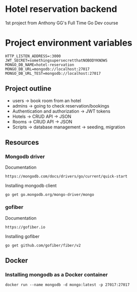 
# Hotel reservation backend
1st project from Anthony GG's Full Time Go Dev course 

# Project environment variables
```
HTTP_LISTEN_ADDRESS=:3000
JWT_SECRET=somethingsupersecretthatNOBODYKNOWS
MONGO_DB_NAME=hotel-reservation
MONGO_DB_URL=mongodb://localhost:27017
MONGO_DB_URL_TEST=mongodb://localhost:27017
```

## Project outline
- users -> book room from an hotel 
- admins -> going to check reservation/bookings 
- Authentication and authorization -> JWT tokens
- Hotels -> CRUD API -> JSON
- Rooms -> CRUD API -> JSON
- Scripts -> database management -> seeding, migration

## Resources
### Mongodb driver 
Documentation
```
https://mongodb.com/docs/drivers/go/current/quick-start
```

Installing mongodb client
```
go get go.mongodb.org/mongo-driver/mongo
```

### gofiber 
Documentation
```
https://gofiber.io
```

Installing gofiber
```
go get github.com/gofiber/fiber/v2
```

## Docker
### Installing mongodb as a Docker container
```
docker run --name mongodb -d mongo:latest -p 27017:27017
```


